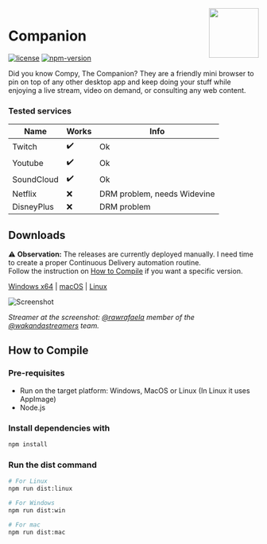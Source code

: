 <img align="right" width="100" src="public/images/compy.svg" />

# Companion

[![license][license-badge]](LICENSE.md)
[![npm-version][npm-version]](https://github.com/brunurd/companion/releases)

Did you know Compy, The Companion? They are a friendly mini browser to pin on top of any other desktop app and keep doing your stuff while enjoying a live stream, video on demand, or consulting any web content.

### Tested services

|Name|Works|Info|
|-|-|-|
|Twitch|:heavy_check_mark:|Ok|
|Youtube|:heavy_check_mark:|Ok|
|SoundCloud|:heavy_check_mark:|Ok|
|Netflix|:x:|DRM problem, needs Widevine|
|DisneyPlus|:x:|DRM problem|

## Downloads
:warning: **Observation:** The releases are currently deployed manually. I need time to create a proper Continuous Delivery automation routine.  
Follow the instruction on [How to Compile](#user-content-how-to-compile) if you want a specific version.


[Windows x64][win-download] | [macOS][mac-download] | [Linux][linux-download]

![Screenshot][screenshot]

_Streamer at the screenshot: [@rawrafaela](https://www.twitch.tv/rawrafaela) member of the [@wakandastreamers](https://www.twitch.tv/team/wakandastreamers) team._

## How to Compile
### Pre-requisites
- Run on the target platform: Windows, MacOS or Linux (In Linux it uses AppImage)
- Node.js

### Install dependencies with
```bash
npm install
```

### Run the dist command
```bash
# For Linux
npm run dist:linux

# For Windows
npm run dist:win

# For mac
npm run dist:mac
```
[screenshot]: public/images/screenshot.gif
[license-badge]: https://img.shields.io/github/license/brunurd/companion
[npm-version]: https://img.shields.io/github/package-json/v/brunurd/companion
[linux-download]: https://github.com/brunurd/companion/releases/download/v1.5.5/Companion-1.5.5.AppImage
[mac-download]: https://github.com/brunurd/companion/releases/download/v1.5.5/Companion-1.5.5.dmg
[win-download]: https://github.com/brunurd/companion/releases/download/v1.5.5/Companion.1.5.5.exe
